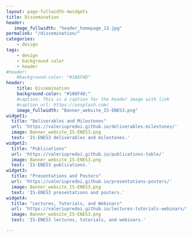 ```yaml
---
layout: page-fullwidth-4widgets
title: Dissemination
header:
   image_fullwidth: "header_homepage_13.jpg"
permalink: "/dissemination/"
categories:
    - design
tags:
    - design
    - background color
    - header
#header:
    #background-color: "#186F4D"
header:
    title: Dissemination
    background-color: "#186F4D;"
    #caption: This is a caption for the header image with link
    #caption_url: https://unsplash.com/
    image_fullwidth: "Banner_website_IS-ENES3.png"
widget1:
  title: "Deliverables and Milestones"
  url: 'https://valeriupredoi.github.io/deliverables-milestones/'
  image: Banner_website_IS-ENES3.png
  text: 'IS-ENES3 deliverables and milestones.'
widget2:
  title: "Publications"
  url: 'https://valeriupredoi.github.io/publications-table/'
  image: Banner_website_IS-ENES3.png
  text: 'IS-ENES3 publications.'
widget3:
  title: "Presentations and Posters"
  url: 'https://valeriupredoi.github.io/presentations-posters/'
  image: Banner_website_IS-ENES3.png
  text: 'IS-ENES3 presentations and posters.'
widget4:
  title: "Lectures, Tutorials, and Webinars"
  url: 'https://valeriupredoi.github.io/lectures-tutorials-webinars/'
  image: Banner_website_IS-ENES3.png
  text: 'IS-ENES3 lectures, tutorials, and webinars.'

---
```


